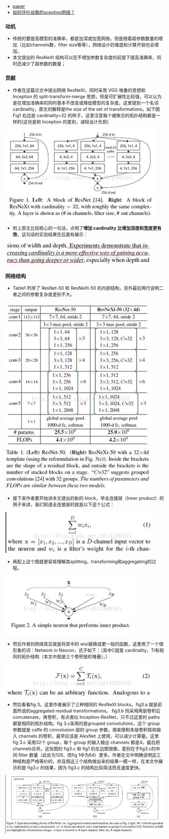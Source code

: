 * [paper](paper/2017-Aggregated%20Residual%20Transformations%20for%20Deep%20Neural%20Networks.pdf)
* [如何评价谷歌的xception网络？](https://www.zhihu.com/question/62478193)

### 动机

* 传统的要提高模型的准确率，都是加深或加宽网络，但是随着超参数数量的增加（比如channels数，filter size等等），网络设计的难度和计算开销也会增加。
* 本文提出的 ResNeXt 结构可以在不增加参数复杂度的前提下提高准确率，同时还减少了超参数的数量；

### 贡献

* 作者在这篇论文中提出网络 ResNeXt，同时采用 VGG 堆叠的思想和 Inception 的 split-transform-merge 思想，但是可扩展性比较强，可以认为是在增加准确率的同时基本不改变或降低模型的复杂度。这里提到一个名词cardinality，原文的解释是the size of the set of transformations，如下图 Fig1 右边是 cardinality=32 的样子，这里注意每个被聚合的拓扑结构都是一样的(这也是和 Inception 的差别，减轻设计负担)

![img](readme/ResNetXt_block.png)

* 附上原文比较核心的一句话，点明了**增加 cardinality 比增加深度和宽度更有效**，这句话的实验结果在后面有展示：

![img](readme/ResNetXt_cardinality.png)

### 网络结构

* Table1 列举了 ResNet-50 和 ResNeXt-50 的内部结构，另外最后两行说明二者之间的参数复杂度差别不大。

![img](readme/ResNetXt_网络结构_01.png)

* 接下来作者要开始讲本文提出的新的 block，举全连接层（Inner product）的例子来讲，我们知道全连接层的就是以下这个公式：

![img](readme/ResNetXt_全连接.png)

* 再配上这个图就更容易理解其splitting，transforming和aggregating的过程。

![img](readme/ResNetXt_全连接_02.png)

* 然后作者的网络其实就是将其中的 wixi替换成更一般的函数，这里用了一个很形象的词：Network in Neuron，式子如下：（其中C就是 cardinality，Ti有相同的拓扑结构（本文中就是三个卷积层的堆叠）。）

![img](readme/ResNetXt_网络公式.png)

* 然后看看fig 3。这里作者展示了三种相同的 ResNeXt blocks。fig3.a 就是前面所说的aggregated residual transformations。 fig3.b 则采用两层卷积后 concatenate，再卷积，有点类似 Inception-ResNet，只不过这里的 paths 都是相同的拓扑结构。fig 3.c采用的是grouped convolutions，这个 group 参数就是 caffe 的 convolusion 层的 group 参数，用来限制本层卷积核和输入 channels 的卷积，最早应该是 AlexNet 上使用，可以减少计算量。这里 fig 3.c 采用32个 group，每个 group 的输入输出 channels 都是4，最后把channels合并。这张图的 fig3.c 和 fig1 的左边图很像，差别在于fig3.c的中间 filter 数量（此处为128，而fig 1中为64）更多。作者在文中明确说明这三种结构是严格等价的，并且用这三个结构做出来的结果一模一样，在本文中展示的是 fig3.c 的结果，因为 fig3.c 的结构比较简洁而且速度更快。

![img](readme/ResNetXt_block_02.png)